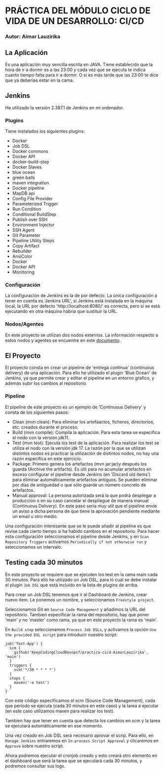# PRÁCTICA DEL MÓDULO CICLO DE VIDA DE UN DESARROLLO: CI/CD
### Autor: Aimar Lauzirika

## La Aplicación

Es una aplicación muy sencilla escrita en JAVA. Tiene establecido que la hora de ir a dormir es a las 23:00 y cada vez que se ejecuta te indica cuanto tiempo falta para ir a dormir. O si es más tarde que las 23:00 te dice que ya deberías estar en la cama.

## Jenkins

He utilizado la versión 2.387.1 de Jenkins en mi ordenador.

### Plugins

Tiene instalados los siguientes plugins:
- Docker
- Job DSL
- Docker commons
- Docker API
- docker-build-step
- Docker Slaves
- blue ocean
- green balls
- maven integration
- Docker pipeline
- MapDB api
- Config File Provider
- Parameterized Trigger
- Run Condition
- Conditional BuildStep
- Publish over SSH
- Environment Injector
- SSH Agent
- Git Parameter
- Pipeline Utility Steps
- Copy Artifact
- Rebuilder
- AnsiColor
- Docker
- Docker API
- Monitoring

### Configuración

La configuración de Jenkins es la de por defecto. La única configuración a tener en cuenta es 'Jenkins URL', si Jenkins está instalada en la máquina local, la URL por defecto 'http://localhost:8080/' es correcta, pero si se está ejecutando en otra máquina habría que sustituir la URL.

### Nodos/Agentes

En este proyecto se utilizan dos nodos externos. La información respecto a estos nodos y agentes se encuentre en este [documento](agents/nodo_jenkins.txt).

## El Proyecto

El proyecto consta en crear un pipeline de 'entrega continua' (continuous delivery) de una aplicación. Para ello he utilizado el plugin 'Blue Ocean' de Jenkins, ya que permite crear y editar el pipeline en un entorno gŕafico, y además subir los cambios al repositorio.

### Pipeline

El pipeline de este proyecto es un ejemplo de 'Continuous Delivery' y consta de los siguientes pasos:

- Clean (mvn clean): Para eliminar los artefaactos, ficheros, directorios, etc. creados durante el proceso.
- Build (mvn compile): Compila la aplicación. Para esta tarea se especifica el nodo con la version jdk11.
- Test (mvn test): Ejecuta los test de la aplicación. Para realizar los test se utiliza el nodo con la versión jdk 17. La razón por la que se utilizan distintos nodos es practicar la utilización de distintos nodos, no hay una razón específica en este ejercicio.
- Package: Primero genera los artefactos (mvn jar:jar)y después los guarda (Archive the artifacts). Es útil para no acumular artefactos en exceso configurar el pipeline desde Jenkins (en 'Discard old items') para eliminar automáticamente artefactos antiguos. Se pueden eliminar por días de antiguedad o que sólo guarde un número concreto de artefactos.
- Manual approval: La persona autorizada será la que podrá desplegar a producción o en su caso cancelar el despliegue de manera manual (Continuous Delivery). En este paso sería muy util que el pipeline envíe un aviso a dicha persona de que tiene la aprovación pendiente mediante un email u otro medio.

Una configuración interesante que se le puede añadir al pipeline es que revise cada cierto tiempo si ha habido cambios en el repositorio. Para hacer esta configuración seleccionamos el pipeline desde Jenkins, y en `Scan Repository Triggers` activamos `Periodically if not otherwise run` y seleccionamos un intervalo.

## Testing cada 30 minutos

En este proyecto se requiere que se ejecuten los test en la rama main cada 30 minutos. Para ello he utilizado un Job DSL, para lo cual se debe instalar el plugin `Job DSL` que está incluido en la lista de plugins de arriba.

Para crear un Job DSL tenemos que ir al Dashboard de Jenkins, crear nuevo item. Le ponemos un nombre, y seleccionamos `Freestyle project`.

Seleccionamos Git en `Source Code Management` y añadimos la URL del repositorio. Tambien especificar la rama del repositorio, hay que poner 'main' y no 'master' como rama, ya que en este proyecto la rama es 'main'.

En `Build step` seleccionamos `Process Job DSLs`, y activamos la opción `Use the provided DSL script` para introducir nuestro script:
```
job('Test-App') {
  scm {
    github('KeepCodingCloudDevops7/practica-cicd-AimarLauzirika', 'main')
  }
  triggers {
    scm('*/30 * * * *')
  }
  steps {
    maven('-e test')
  }
}
```
Con este código especificamos el scm (Source Code Management), cada que período se ejecuta (cada 30 minutos en este caso) y la tarea a ejecutar (en este caso utilizamos maven para realizar los test).

Tambien hay que tener en cuenta que detecta los cambios en scm y la tarea se ejecutará automáticamente en ese momento.

Una vez creado en Job DSL será necesario aprovar el scrip. Para ello, en `Manage Jenkins` entraremos en `In-process Script Approval` y clicaremos en `Approve` sobre nuestro script.

Ahora podremos ejecutar el cronjob creado y esto creará otro elemento en el dashboard que será la tarea que se ejecutará cada 30 minutos, y podremos consultar sus logs.